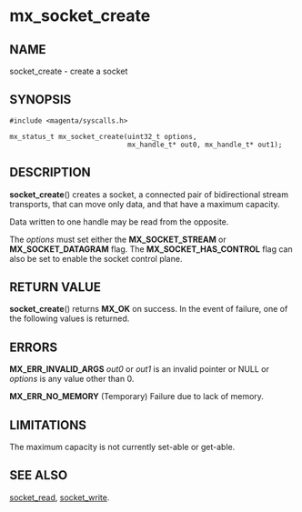 # mx_socket_create

## NAME

socket_create - create a socket

## SYNOPSIS

```
#include <magenta/syscalls.h>

mx_status_t mx_socket_create(uint32_t options,
                             mx_handle_t* out0, mx_handle_t* out1);

```

## DESCRIPTION

**socket_create**() creates a socket, a connected pair of
bidirectional stream transports, that can move only data, and that
have a maximum capacity.

Data written to one handle may be read from the opposite.

The *options* must set either the **MX_SOCKET_STREAM** or
**MX_SOCKET_DATAGRAM** flag. The **MX_SOCKET_HAS_CONTROL** flag
can also be set to enable the socket control plane.

## RETURN VALUE

**socket_create**() returns **MX_OK** on success. In the event of
failure, one of the following values is returned.

## ERRORS

**MX_ERR_INVALID_ARGS**  *out0* or *out1* is an invalid pointer or NULL or
*options* is any value other than 0.

**MX_ERR_NO_MEMORY**  (Temporary) Failure due to lack of memory.

## LIMITATIONS

The maximum capacity is not currently set-able or get-able.

## SEE ALSO

[socket_read](socket_read.md),
[socket_write](socket_write.md).
